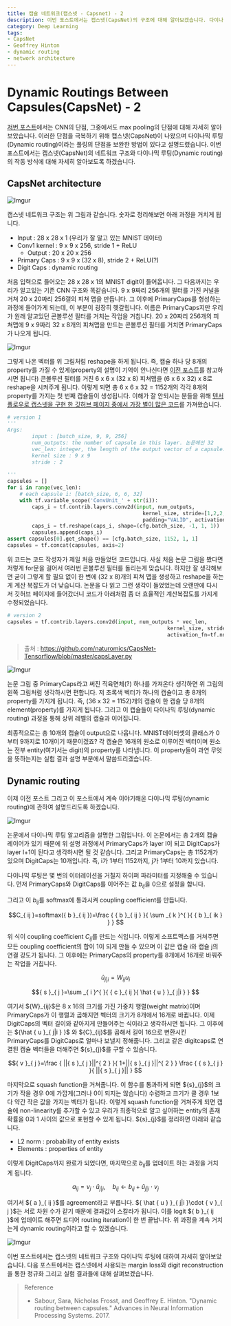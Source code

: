 ```yaml
---
title: 캡슐 네트워크(캡스넷 - Capsnet) - 2
description: 이번 포스트에서는 캡스넷(CapsNet)의 구조에 대해 알아보겠습니다. 다이나믹 루팅(Dynamic routing)을 통해 어떻게 캡슐(capsule)을 업데이트하고 기존 CNN구조와는 어떤 점이 다른지 살펴봅시다. 
category: Deep Learning
tags: 
- CapsNet
- Geoffrey Hinton
- dynamic routing
- network architecture
---
```


# Dynamic Routings Between Capsules(CapsNet) - 2

[저번 포스트](https://jayhey.github.io/deep%20learning/2017/11/28/CapsNet_1/)에서는 CNN의 단점, 그중에서도 max pooling의 단점에 대해 자세히 알아보았습니다. 이러한 단점을 극복하기 위해 캡스넷(CapsNet)이 나왔으며 다이나믹 루팅(Dynamic routing)이라는 풀링의 단점을 보완한 방법이 있다고 설명드렸습니다. 이번 포스트에서는 캡스넷(CapsNet)의 네트워크 구조와 다이나믹 루팅(Dynamic routing)의 작동 방식에 대해 자세히 알아보도록 하겠습니다.

## CapsNet architecture

![Imgur](https://i.imgur.com/wtocc3g.png)

캡스넷 네트워크 구조는 위 그림과 같습니다. 숫자로 정리해보면 아래 과정을 거치게 됩니다.

- Input : 28 x 28 x 1 (우리가 잘 알고 있는 MNIST 데이터)
- Conv1 kernel : 9 x 9 x 256, stride 1 + ReLU
    - Output : 20 x 20 x 256
- Primary Caps : 9 x 9 x (32 x 8), stride 2 + ReLU(?)
- Digit Caps : dynamic routing

처음 입력으로 들어오는 28 x 28 x 1의 MNIST digit이 들어옵니다. 그 다음까지는 우리가 알고있는 기존 CNN 구조와 똑같습니다. 9 x 9짜리 256개의 필터를 가진 커널을 거쳐 20 x 20짜리 256갤의 피쳐 맵을 만듭니다. 그 이후에 PrimaryCaps를 형성하는 과정에 들어가게 되는데, 이 부분이 굉장히 헷갈립니다. 이름은 PrimaryCaps지만 우리가 원래 알고있던 콘볼루션 필터를 거치는 작업을 거칩니다. 20 x 20짜리 256개의 피쳐맵에 9 x 9짜리 32 x 8개의 피쳐맵을 만드는 콘볼루션 필터를 거치면 PrimaryCaps가 나오게 됩니다. 

![Imgur](https://i.imgur.com/jbievkl.png)

그렇게 나온 벡터를 위 그림처럼 reshape을 하게 됩니다. 즉, 캡슐 하나 당 8개의 property를 가질 수 있게(property의 설명이 기억이 안나신다면 [이전 포스트](https://jayhey.github.io/deep%20learning/2017/11/28/CapsNet_1/)를 참고하시면 됩니다) 콘볼루션 필터를 거친 6 x 6 x (32 x 8) 피쳐맵을 (6 x 6 x 32) x 8로 reshape을 시켜주게 됩니다. 이렇게 되면 총 6 x 6 x 32 = 1152개의 각각 8개의 property를 가지는 첫 번째 캡슐들이 생성됩니다. 이해가 잘 안되시는 분들을 위해 [텐서플로우로 캡스넷을 구현 한 깃허브 페이지 중에서 가장 별이 많은 코드](https://github.com/naturomics)를 가져왔습니다.

```python
# version 1
'''
Args:
        input : [batch_size, 9, 9, 256]
        num_outputs: the number of capsule in this layer. 논문에선 32
        vec_len: integer, the length of the output vector of a capsule. 논문에선 8
        kernel size : 9 x 9
        stride : 2 
    
'''
capsules = []
for i in range(vec_len):
    # each capsule i: [batch_size, 6, 6, 32]
    with tf.variable_scope('ConvUnit_' + str(i)):
        caps_i = tf.contrib.layers.conv2d(input, num_outputs,
                                            kernel_size, stride=[1,2,2,1],
                                            padding="VALID", activation_fn=tf.nn.relu)
        caps_i = tf.reshape(caps_i, shape=(cfg.batch_size, -1, 1, 1))
        capsules.append(caps_i)
assert capsules[0].get_shape() == [cfg.batch_size, 1152, 1, 1]
capsules = tf.concat(capsules, axis=2)
```

위 코드는 코드 작성자가 제일 처음 만들었던 코드입니다. 사실 처음 논문 그림을 봤다면 저렇게 for문을 걸어서 여러번 콘볼루션 필터를 돌리는게 맞습니다. 하지만 잘 생각해보면 굳이 그렇게 할 필요 없이 한 번에 (32 x 8)개의 피쳐 맵을 생성하고 reshape을 하는게 계산 복잡도가 더 낮습니다. 논문을 다 읽고 그런 생각이 들었었는데 오랜만에 다시 저 깃허브 페이지에 들어갔더니 코드가 아래처럼 좀 더 효율적인 계산복잡도를 가지게 수정되었습니다.

```python
# version 2
capsules = tf.contrib.layers.conv2d(input, num_outputs * vec_len,
                                                    kernel_size, stride, padding="VALID",
                                                    activation_fn=tf.nn.relu)

```
>출처 : https://github.com/naturomics/CapsNet-Tensorflow/blob/master/capsLayer.py

![Imgur](https://i.imgur.com/6cfnE3G.png)

논문 그림 중 PrimaryCaps라고 써진 직육면체(?) 하나를 가져온다 생각하면 위 그림의 왼쪽 그림처럼 생각하시면 편합니다. 저 초록색 벡터가 하나의 캡슐이고 총 8개의 property를 가지게 됩니다. 즉, (36 x 32 = 1152)개의 캡슐이 한 캡슐 당 8개의 element(property)를 가지게 됩니다. 그리고 이 캡슐들이 다이나믹 루팅(dynamic routing) 과정을 통해 상위 레벨의 캡슐과 이어집니다.

최종적으로는 총 10개의 캡슐이 output으로 나옵니다. MNIST데이터셋의 클래스가 0부터 9까지로 10개이기 때문이겠죠? 각 캡슐은 16개의 원소로 이루어진 벡터이며 원소는 전부 entity(여기서는 digit)의 property를 나타냅니다. 이 property들이 과연 무엇을 뜻하는지는 실험 결과 설명 부분에서 말씀드리겠습니다.

## Dynamic routing

이제 이전 포스트 그리고 이 포스트에서 계속 이야기해온 다이나믹 루팅(dynamic routing)에 관하여 설명드리도록 하겠습니다.

![Imgur](https://i.imgur.com/xD7Ju7a.png)

논문에서 다이나믹 루팅 알고리즘을 설명한 그림입니다. 이 논문에서는 총 2개의 캡슐 레이어가 있기 때문에 위 설명 과정에서 PrimaryCaps가 layer l이 되고 DigitCaps가 layer l+1이 된다고 생각하시면 될 것 같습니다.  그리고 PrimaryCaps는 총 1152개가 있으며 DigitCaps는 10개입니다. 즉, i가 1부터 1152까지, j가 1부터 10까지 있습니다.


다이나믹 루팅은 몇 번의 이터레이션을 거칠지 하이퍼 파라미터를 지정해줄 수 있습니다. 먼저 PrimaryCaps와 DigitCaps를 이어주는 값 ${ b }_{ ij }$을 0으로 설정을 합니다.

그리고 이 ${b}_{ij}$를 softmax에 통과시켜 coupling coefficient를 만듭니다.

$$C_{ ij }=softmax({ b }_{ ij })=\frac { { b }_{ ij } }{ \sum _{ k }^{  }{ { b }_{ ik } }  } $$

위 식이 coupling coefficient ${C}_{ij}$를 만드는 식입니다. 이렇게 소프트맥스를 거쳐주면 모든 coupling coefficient의 합이 1이 되게 만들 수 있으며 이 값은 캡슐 i와 캡슐 j의 연결 강도가 됩니다. 그 이후에는 PrimaryCaps의 property를 8개에서 16개로 바꿔주는 작업을 거칩니다.

$$ {\hat { u }_{ j|i } } ={ W }_{ ij }{ u }_{ i }$$

$${ s }_{ j }=\sum _{ i }^{  }{ { c }_{ ij }{ \hat { u }  }_{ j|i } } $$

<div>여기서 ${W}_{ij}$은 8 x 16의 크기를 가진 가중치 행렬(weight matrix)이며 PrimaryCaps가 이 행렬과 곱해지면 벡터의 크기가 8개에서 16개로 바뀝니다. 이제 DigitCaps의 벡터 길이와 같아지게 만들어주는 식이라고 생각하시면 됩니다. 그 이후에는 ${\hat { u }_{ j|i } }$ 와 ${C}_{ij}$를 곱해서 길이 16으로 변환시킨 PrimaryCaps를 DigitCaps로 얼마나 보낼지 정해줍니다. 그리고 같은 digitcaps로 연결된 캡슐 벡터들을 더해주면 ${s}_{j}$를 구할 수 있습니다. </div> 

$${ v }_{ j }=\frac { ||{ s }_{ j }||^{ 2 } }{ 1+||{ s }_{ j }||^{ 2 } } \frac { { s }_{ j } }{ ||{ s }_{ j }|| } $$

<div>마지막으로 squash function을 거쳐줍니다. 이 함수를 통과하게 되면 ${s}_{j}$의 크기가 작을 경우 0에 가깝게(그러나 0이 되지는 않습니다) 수렴하고 크기가 클 경우 1보다 약간 작은 값을 가지는 벡터가 됩니다. 이렇게 squash function을 거쳐주게 되면 캡슐에 non-linearity를 추가할 수 있고 우리가 최종적으로 알고 싶어하는 entity의 존재 확률을 0과 1 사이의 값으로 표현할 수 있게 됩니다. ${s}_{j}$를 정리하면 아래와 같습니다.</div>


- L2 norm : probability of entity exists
- Elements : properties of entity

이렇게 DigitCaps까지 완료가 되었다면, 마지막으로 ${b}_{ij}$를 업데이트 하는 과정을 거치게 됩니다. 

$${ a }_{ ij }={ v }_{ j }\cdot { \hat { u }  }_{ j|i },\quad { b }_{ ij }\leftarrow { b }_{ ij }+{ \hat { u }  }_{ j|i }\cdot { v }_{ j }$$

<div>여기서 ${ a }_{ ij }$를 agreement라고 부릅니다. ${ \hat { u }  }_{ j|i }\cdot { v }_{ j }$는 서로 차원 수가 같기 때문에 결과값이 스칼라가 됩니다. 이를 logit ${ b }_{ ij }$에 업데이트 해주면 드디어 routing iteration이 한 번 끝납니다. 위 과정을 계속 거치는게 dynamic routing이라고 할 수 있겠습니다.</div>

![Imgur](https://i.imgur.com/Bvy5hvR.png)


이번 포스트에서는 캡스넷의 네트워크 구조와 다이나믹 루팅에 대하여 자세히 알아보았습니다. 다음 포스트에서는 캡스넷에서 사용되는 margin loss와 digit reconstruction을 통한 정규화 그리고 실험 결과들에 대해 살펴보겠습니다.



> Reference
>* Sabour, Sara, Nicholas Frosst, and Geoffrey E. Hinton. "Dynamic routing between capsules." Advances in Neural Information Processing Systems. 2017.
